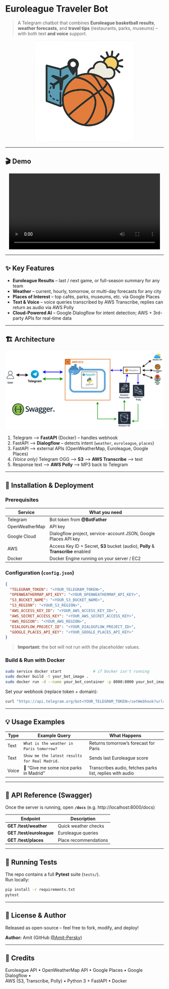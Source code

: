 # Euroleague Traveler Bot

> A Telegram chatbot that combines **Euroleague basketball results**, **weather forecasts**, and **travel tips** (restaurants, parks, museums) – with both text **and voice** support.

<p align="center">
  <img src="images/banner.png" alt="Bot banner" width="320">
</p>

---

## 🎬 Demo

<p align="center">
  <video width="480" controls>
    <source
      src="https://raw.githubusercontent.com/Amit-Persky/Amit-bot/main/media/demo.mp4"
      type="video/mp4">
    Your browser does not support the video tag.
    <br>
    <a href="media/demo.mp4">Download the demo</a>
  </video>
</p>

---

## ✨ Key Features
- **Euroleague Results** – last / next game, or full-season summary for any team  
- **Weather** – current, hourly, tomorrow, or multi-day forecasts for any city  
- **Places of Interest** – top cafés, parks, museums, etc. via Google Places  
- **Text & Voice** – voice queries transcribed by AWS Transcribe, replies can return as audio via AWS Polly  
- **Cloud-Powered AI** – Google Dialogflow for intent detection; AWS + 3rd-party APIs for real-time data  

---

## 🏗️ Architecture
<p align="center">
  <img src="images/architecture_diagram.png" alt="Architecture overview" width="680">
</p>

1. Telegram ⟶ **FastAPI** (Docker) – handles webhook  
2. FastAPI ⟶ **Dialogflow** – detects intent (`weather`, `euroleague`, `places`)  
3. FastAPI ⟶ external APIs (OpenWeatherMap, Euroleague, Google Places)  
4. _(Voice only)_ Telegram OGG ⟶ **S3** ⟶ **AWS Transcribe** ⟶ text  
5. Response text ⟶ **AWS Polly** ⟶ MP3 back to Telegram  

---

## 🚀 Installation & Deployment

### Prerequisites
| Service | What you need |
|---------|---------------|
| Telegram | Bot token from **@BotFather** |
| OpenWeatherMap | API key |
| Google Cloud | Dialogflow project, service-account JSON, Google Places API key |
| AWS | Access Key ID + Secret, **S3** bucket (audio), **Polly** & **Transcribe** enabled |
| Docker | Docker Engine running on your server / EC2 |

### Configuration (`config.json`)
```json
{
  "TELEGRAM_TOKEN": "<YOUR_TELEGRAM_TOKEN>",
  "OPENWEATHERMAP_API_KEY": "<YOUR_OPENWEATHERMAP_API_KEY>",
  "S3_BUCKET_NAME": "<YOUR_S3_BUCKET_NAME>",
  "S3_REGION": "<YOUR_S3_REGION>",
  "AWS_ACCESS_KEY_ID": "<YOUR_AWS_ACCESS_KEY_ID>",
  "AWS_SECRET_ACCESS_KEY": "<YOUR_AWS_SECRET_ACCESS_KEY>",
  "AWS_REGION": "<YOUR_AWS_REGION>",
  "DIALOGFLOW_PROJECT_ID": "<YOUR_DIALOGFLOW_PROJECT_ID>",
  "GOOGLE_PLACES_API_KEY": "<YOUR_GOOGLE_PLACES_API_KEY>"
}
```
> **Important:** the bot will not run with the placeholder values.

### Build & Run with Docker
```bash
sudo service docker start              # if Docker isn't running
sudo docker build -t your_bot_image .
sudo docker run -d --name your_bot_container -p 8000:8000 your_bot_image
```

Set your webhook (replace token + domain):
```bash
curl "https://api.telegram.org/bot<YOUR_TELEGRAM_TOKEN>/setWebhook?url=https://<YOUR_DOMAIN>/bot-webhook"
```

---

## 💡 Usage Examples

| Type  | Example Query | What Happens |
|-------|---------------|--------------|
| Text  | `What is the weather in Paris tomorrow?` | Returns tomorrow’s forecast for Paris |
| Text  | `Show me the latest results for Real Madrid.` | Sends last Euroleague score |
| Voice | 🎤 “Give me some nice parks in Madrid” | Transcribes audio, fetches parks list, replies with audio |

---

## 🔌 API Reference (Swagger)

Once the server is running, open **`/docs`** (e.g. http://localhost:8000/docs)

| Endpoint | Description |
|----------|-------------|
| **GET /test/weather** | Quick weather checks |
| **GET /test/euroleague** | Euroleague queries |
| **GET /test/places** | Place recommendations |

---

## 🧪 Running Tests
The repo contains a full **Pytest** suite (`tests/`).  
Run locally:

```bash
pip install -r requirements.txt
pytest
```

---

## 📜 License & Author
Released as open-source – feel free to fork, modify, and deploy!  

**Author:** Amit (GitHub [@Amit-Persky](https://github.com/Amit-Persky))

---

## 🙏 Credits
Euroleague API • OpenWeatherMap API • Google Places • Google Dialogflow •  
AWS (S3, Transcribe, Polly) • Python 3 + FastAPI • Docker
